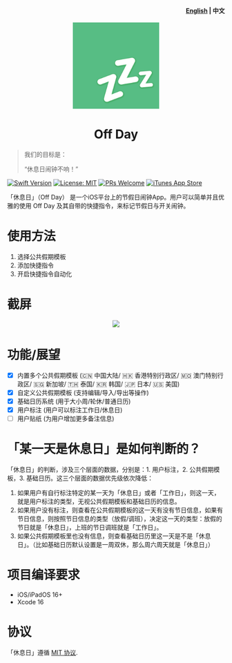 <h4 align="right"><strong><a href="README.md">English</a></strong> | 中文</h4>

<div align="center">
    <img src="Off Day/Assets.xcassets/AppIcon.appiconset/zzz.png" width=200 height=200>
    <h1>Off Day</h1>
</div>

> 我们的目标是：
> 
> “休息日闹钟不响！”

[![Swift Version](https://img.shields.io/badge/swift-5.0-orange.svg)](https://swift.org/)
[![License: MIT](https://img.shields.io/badge/License-MIT-yellow.svg)](https://opensource.org/licenses/MIT)
[![PRs Welcome](https://img.shields.io/badge/PRs-welcome-brightgreen.svg?style=flat-square)](https://makeapullrequest.com)
[![iTunes App Store](https://img.shields.io/itunes/v/6501973975)](https://apps.apple.com/app/id6501973975)

「休息日」（Off Day） 是一个iOS平台上的节假日闹钟App。用户可以简单并且优雅的使用 Off Day 及其自带的快捷指令，来标记节假日与开关闹钟。

# 使用方法

1. 选择公共假期模板
2. 添加快捷指令
3. 开启快捷指令自动化

# 截屏
<div align="center">
    <img src="https://i.v2ex.co/0SL75bVd.png">
</div>

# 功能/展望

- [x] 内置多个公共假期模板 (🇨🇳 中国大陆/ 🇭🇰 香港特别行政区/ 🇲🇴 澳门特别行政区/ 🇸🇬 新加坡/ 🇹🇭 泰国/ 🇰🇷 韩国/ 🇯🇵 日本/ 🇺🇸 美国)
- [x] 自定义公共假期模板 (支持编辑/导入/导出等操作)
- [x] 基础日历系统 (用于大小周/轮休/普通日历)
- [x] 用户标注 (用户可以标注工作日/休息日)
- [ ] 用户贴纸 (为用户增加更多备注信息)

# 「某一天是休息日」是如何判断的？

「休息日」的判断，涉及三个层面的数据，分别是：1. 用户标注，2. 公共假期模板，3. 基础日历。这三个层面的数据优先级依次降低：

1. 如果用户有自行标注特定的某一天为「休息日」或者「工作日」，则这一天，就是用户标注的类型，无视公共假期模板和基础日历的信息。
2. 如果用户没有标注，则查看在公共假期模板的这一天有没有节日信息，如果有节日信息，则按照节日信息的类型（放假/调班），决定这一天的类型：放假的节日就是「休息日」，上班的节日调班就是「工作日」。
3. 如果公共假期模板里也没有信息，则查看基础日历里这一天是不是「休息日」。（比如基础日历默认设置是一周双休，那么周六周天就是「休息日」）

# 项目编译要求

- iOS/iPadOS 16+
- Xcode 16

# 协议

「休息日」遵循 [MIT 协议](LICENSE).
